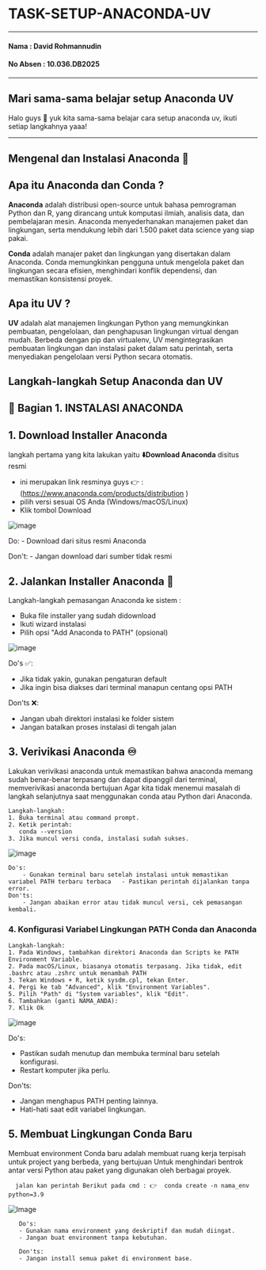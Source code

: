 # TASK-SETUP-ANACONDA-UV
-----

#### **Nama** : David Rohmannudin

#### **No Absen** : 10.036.DB2025

-----

## Mari sama-sama belajar setup Anaconda UV
Halo guys 🙌
yuk kita sama-sama belajar cara setup anaconda uv, 
ikuti setiap langkahnya yaaa! 

-----


## Mengenal dan Instalasi Anaconda 🐍


## Apa itu Anaconda dan Conda ?

**Anaconda** adalah distribusi open-source untuk bahasa pemrograman Python dan R, yang dirancang untuk komputasi ilmiah, analisis data, dan pembelajaran mesin. Anaconda menyederhanakan manajemen paket dan lingkungan, serta mendukung lebih dari 1.500 paket data science yang siap pakai.

**Conda** adalah manajer paket dan lingkungan yang disertakan dalam Anaconda. Conda memungkinkan pengguna untuk mengelola paket dan lingkungan secara efisien, menghindari konflik dependensi, dan memastikan konsistensi proyek.


## Apa itu UV ?
**UV** adalah alat manajemen lingkungan Python yang memungkinkan pembuatan, pengelolaan, dan penghapusan lingkungan virtual dengan mudah. Berbeda dengan pip dan virtualenv, UV mengintegrasikan pembuatan lingkungan dan instalasi paket dalam satu perintah, serta menyediakan pengelolaan versi Python secara otomatis.


## Langkah-langkah Setup Anaconda dan UV

## 🐍 Bagian 1. INSTALASI ANACONDA
## 1. Download Installer Anaconda
langkah pertama yang kita lakukan yaitu **⬇️Download Anaconda** disitus resmi

- ini merupakan link resminya guys 👉 : (https://www.anaconda.com/products/distribution ) 
- pilih versi sesuai OS Anda (Windows/macOS/Linux)
- Klik tombol Download

![image](https://github.com/David-rohmannudin/TASK-SETUP-ANACONDA-UV/blob/main/Task-Anaconda/download%20miniconda%20(39).png)


   Do:
   	- Download dari situs resmi Anaconda
	
   Don't:
   	- Jangan download dari sumber tidak resmi


    
## 2. Jalankan Installer Anaconda 📌
Langkah-langkah pemasangan Anaconda ke sistem :
- Buka file installer yang sudah didownload
- Ikuti wizard instalasi
- Pilih opsi "Add Anaconda to PATH" (opsional)

 
![image](https://github.com/David-rohmannudin/TASK-SETUP-ANACONDA-UV/blob/main/Task-Anaconda/conda%20location%2C.png)


Do's ✅: 	

- Jika tidak yakin, gunakan pengaturan default 
- Jika ingin bisa diakses dari terminal manapun centang opsi PATH 

Don'ts ❌:
- Jangan ubah direktori instalasi ke folder sistem 
- Jangan batalkan proses instalasi di tengah jalan


## 3. Verivikasi Anaconda ♾️
Lakukan verivikasi anaconda untuk memastikan bahwa anaconda memang sudah benar-benar terpasang dan dapat dipanggil dari terminal,
memverivikasi anaconda bertujuan Agar kita tidak menemui masalah di langkah selanjutnya saat menggunakan conda atau Python dari Anaconda.


	Langkah-langkah:
	1. Buka terminal atau command prompt.
	2. Ketik perintah:
	   conda --version
	3. Jika muncul versi conda, instalasi sudah sukses.
 

   ![image](https://github.com/David-rohmannudin/TASK-SETUP-ANACONDA-UV/blob/main/Task-Anaconda/conda%20version.png)


 	Do's:
		- Gunakan terminal baru setelah instalasi untuk memastikan variabel PATH terbaru terbaca   - Pastikan perintah dijalankan tanpa error.
	Don'ts:
		- Jangan abaikan error atau tidak muncul versi, cek pemasangan kembali.


### 4. Konfigurasi Variabel Lingkungan PATH Conda dan Anaconda

	Langkah-langkah:
	1. Pada Windows, tambahkan direktori Anaconda dan Scripts ke PATH Environment Variable.
	2. Pada macOS/Linux, biasanya otomatis terpasang. Jika tidak, edit .bashrc atau .zshrc untuk menambah PATH
	3. Tekan Windows + R, ketik sysdm.cpl, tekan Enter.
	4. Pergi ke tab "Advanced", klik "Environment Variables".
	5. Pilih "Path" di "System variables", klik "Edit".
	6. Tambahkan (ganti NAMA_ANDA):
	7. Klik Ok


![image](https://github.com/David-rohmannudin/TASK-SETUP-ANACONDA-UV/blob/main/Task-Anaconda/edit%20environment%20.png)
 

Do's:
- Pastikan sudah menutup dan membuka terminal baru setelah konfigurasi.
- Restart komputer jika perlu.

Don'ts:
- Jangan menghapus PATH penting lainnya.
- Hati-hati saat edit variabel lingkungan.



## 5. Membuat Lingkungan Conda Baru
Membuat environment Conda baru adalah membuat ruang kerja terpisah untuk project yang berbeda, yang bertujuan Untuk menghindari bentrok antar versi Python atau paket yang digunakan oleh berbagai proyek.

      jalan kan perintah Berikut pada cmd : 👉  conda create -n nama_env python=3.9


 ![Image](https://github.com/David-rohmannudin/TASK-SETUP-ANACONDA-UV/blob/main/Task-Anaconda/conda%20baru%20.png)

 
 
       Do's:
       - Gunakan nama environment yang deskriptif dan mudah diingat.
       - Jangan buat environment tanpa kebutuhan.

       Don'ts:
       - Jangan install semua paket di environment base.





	


 

